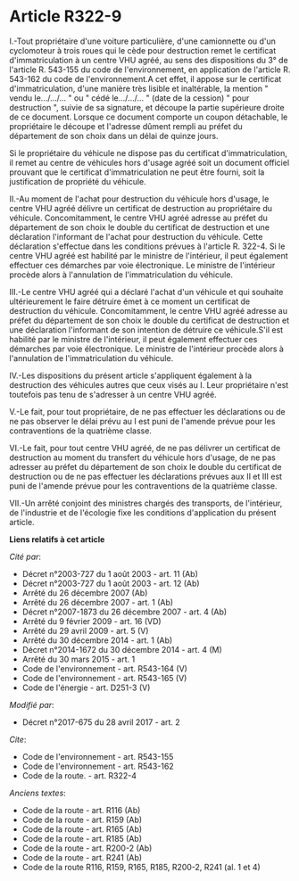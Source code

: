 # Article R322-9

I.-Tout propriétaire d'une voiture particulière, d'une camionnette ou d'un cyclomoteur à trois roues qui le cède pour
destruction remet le certificat d'immatriculation à un centre VHU agréé, au sens des dispositions du 3° de l'article R.
543-155 du code de l'environnement, en application de l'article R. 543-162 du code de l'environnement.A cet effet, il appose
sur le certificat d'immatriculation, d'une manière très lisible et inaltérable, la mention " vendu le.../.../... " ou " cédé
le.../.../... " (date de la cession) " pour destruction ", suivie de sa signature, et découpe la partie supérieure droite de
ce document. Lorsque ce document comporte un coupon détachable, le propriétaire le découpe et l'adresse dûment rempli au
préfet du département de son choix dans un délai de quinze jours.

Si le propriétaire du véhicule ne dispose pas du certificat d'immatriculation, il remet au centre de véhicules hors d'usage
agréé soit un document officiel prouvant que le certificat d'immatriculation ne peut être fourni, soit la justification de
propriété du véhicule.

II.-Au moment de l'achat pour destruction du véhicule hors d'usage, le centre VHU agréé délivre un certificat de destruction
au propriétaire du véhicule. Concomitamment, le centre VHU agréé adresse au préfet du département de son choix le double du
certificat de destruction et une déclaration l'informant de l'achat pour destruction du véhicule. Cette déclaration
s'effectue dans les conditions prévues à l'article R. 322-4. Si le centre VHU agréé est habilité par le ministre de
l'intérieur, il peut également effectuer ces démarches par voie électronique. Le ministre de l'intérieur procède alors à
l'annulation de l'immatriculation du véhicule.

III.-Le centre VHU agréé qui a déclaré l'achat d'un véhicule et qui souhaite ultérieurement le faire détruire émet à ce
moment un certificat de destruction du véhicule. Concomitamment, le centre VHU agréé adresse au préfet du département de son
choix le double du certificat de destruction et une déclaration l'informant de son intention de détruire ce véhicule.S'il est
habilité par le ministre de l'intérieur, il peut également effectuer ces démarches par voie électronique. Le ministre de
l'intérieur procède alors à l'annulation de l'immatriculation du véhicule.

IV.-Les dispositions du présent article s'appliquent également à la destruction des véhicules autres que ceux visés au I.
Leur propriétaire n'est toutefois pas tenu de s'adresser à un centre VHU agréé.

V.-Le fait, pour tout propriétaire, de ne pas effectuer les déclarations ou de ne pas observer le délai prévu au I est puni
de l'amende prévue pour les contraventions de la quatrième classe.

VI.-Le fait, pour tout centre VHU agréé, de ne pas délivrer un certificat de destruction au moment du transfert du véhicule
hors d'usage, de ne pas adresser au préfet du département de son choix le double du certificat de destruction ou de ne pas
effectuer les déclarations prévues aux II et III est puni de l'amende prévue pour les contraventions de la quatrième classe.

VII.-Un arrêté conjoint des ministres chargés des transports, de l'intérieur, de l'industrie et de l'écologie fixe les
conditions d'application du présent article.

**Liens relatifs à cet article**

_Cité par_:

  - Décret n°2003-727 du 1 août 2003 - art. 11 (Ab)
  - Décret n°2003-727 du 1 août 2003 - art. 12 (Ab)
  - Arrêté du 26 décembre 2007 (Ab)
  - Arrêté du 26 décembre 2007 - art. 1 (Ab)
  - Décret n°2007-1873 du 26 décembre 2007 - art. 4 (Ab)
  - Arrêté du 9 février 2009 - art. 16 (VD)
  - Arrêté du 29 avril 2009 - art. 5 (V)
  - Arrêté du 30 décembre 2014 - art. 1 (Ab)
  - Décret n°2014-1672 du 30 décembre 2014 - art. 4 (M)
  - Arrêté du 30 mars 2015 - art. 1
  - Code de l'environnement - art. R543-164 (V)
  - Code de l'environnement - art. R543-165 (V)
  - Code de l'énergie - art. D251-3 (V)

_Modifié par_:

  - Décret n°2017-675 du 28 avril 2017 - art. 2

_Cite_:

  - Code de l'environnement - art. R543-155
  - Code de l'environnement - art. R543-162
  - Code de la route. - art. R322-4

_Anciens textes_:

  - Code de la route - art. R116 (Ab)
  - Code de la route - art. R159 (Ab)
  - Code de la route - art. R165 (Ab)
  - Code de la route - art. R185 (Ab)
  - Code de la route - art. R200-2 (Ab)
  - Code de la route - art. R241 (Ab)
  - Code de la route R116, R159, R165, R185, R200-2, R241 (al. 1 et 4)
